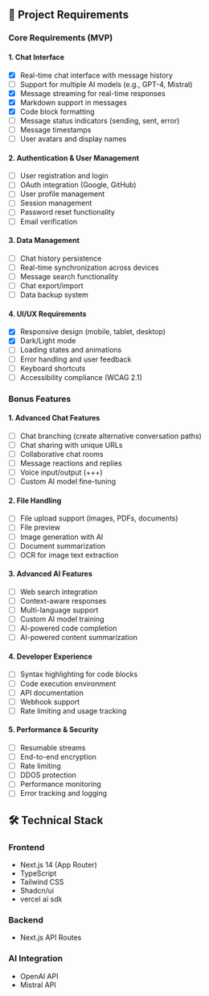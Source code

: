 ## 🎯 Project Requirements

### Core Requirements (MVP)

#### 1. Chat Interface

- [x] Real-time chat interface with message history
- [ ] Support for multiple AI models (e.g., GPT-4, Mistral)
- [x] Message streaming for real-time responses
- [x] Markdown support in messages
- [x] Code block formatting
- [ ] Message status indicators (sending, sent, error)
- [ ] Message timestamps
- [ ] User avatars and display names

#### 2. Authentication & User Management

- [ ] User registration and login
- [ ] OAuth integration (Google, GitHub)
- [ ] User profile management
- [ ] Session management
- [ ] Password reset functionality
- [ ] Email verification

#### 3. Data Management

- [ ] Chat history persistence
- [ ] Real-time synchronization across devices
- [ ] Message search functionality
- [ ] Chat export/import
- [ ] Data backup system

#### 4. UI/UX Requirements

- [x] Responsive design (mobile, tablet, desktop)
- [x] Dark/Light mode
- [ ] Loading states and animations
- [ ] Error handling and user feedback
- [ ] Keyboard shortcuts
- [ ] Accessibility compliance (WCAG 2.1)

### Bonus Features

#### 1. Advanced Chat Features

- [ ] Chat branching (create alternative conversation paths)
- [ ] Chat sharing with unique URLs
- [ ] Collaborative chat rooms
- [ ] Message reactions and replies
- [ ] Voice input/output (+++)
- [ ] Custom AI model fine-tuning

#### 2. File Handling

- [ ] File upload support (images, PDFs, documents)
- [ ] File preview
- [ ] Image generation with AI
- [ ] Document summarization
- [ ] OCR for image text extraction

#### 3. Advanced AI Features

- [ ] Web search integration
- [ ] Context-aware responses
- [ ] Multi-language support
- [ ] Custom AI model training
- [ ] AI-powered code completion
- [ ] AI-powered content summarization

#### 4. Developer Experience

- [ ] Syntax highlighting for code blocks
- [ ] Code execution environment
- [ ] API documentation
- [ ] Webhook support
- [ ] Rate limiting and usage tracking

#### 5. Performance & Security

- [ ] Resumable streams
- [ ] End-to-end encryption
- [ ] Rate limiting
- [ ] DDOS protection
- [ ] Performance monitoring
- [ ] Error tracking and logging

## 🛠 Technical Stack

### Frontend

- Next.js 14 (App Router)
- TypeScript
- Tailwind CSS
- Shadcn/ui
- vercel ai sdk

### Backend

- Next.js API Routes

### AI Integration

- OpenAI API
- Mistral API
